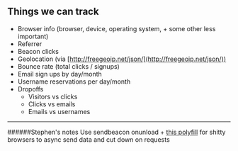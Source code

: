 ## Things we can track
+ Browser info (browser, device, operating system, + some other less important)
+ Referrer
+ Beacon clicks
+ Geolocation (via [http://freegeoip.net/json/](http://freegeoip.net/json/))
+ Bounce rate (total clicks / signups)
+ Email sign ups by day/month
+ Username reservations per day/month 
+ Dropoffs
  * Visitors vs clicks
  * Clicks vs emails
  * Emails vs usernames

---
######Stephen's notes
Use sendbeacon onunload + [this polyfill](https://github.com/miguelmota/Navigator.sendBeacon/blob/master/sendbeacon.js) for shitty browsers to async send data and cut down on requests